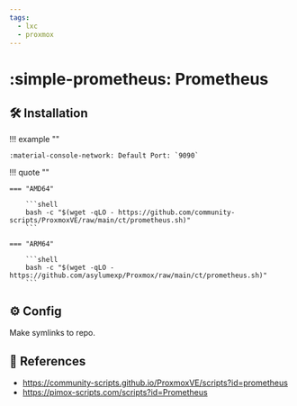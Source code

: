 ```yaml
---
tags:
  - lxc
  - proxmox
---
```

# :simple-prometheus: Prometheus

## :hammer_and_wrench: Installation

!!! example ""

    :material-console-network: Default Port: `9090`

!!! quote ""

    === "AMD64"

        ```shell
        bash -c "$(wget -qLO - https://github.com/community-scripts/ProxmoxVE/raw/main/ct/prometheus.sh)"
        ```

    === "ARM64"

        ```shell
        bash -c "$(wget -qLO - https://github.com/asylumexp/Proxmox/raw/main/ct/prometheus.sh)"
        ```

## :gear: Config

Make symlinks to repo.

## :link: References

- <https://community-scripts.github.io/ProxmoxVE/scripts?id=prometheus>
- <https://pimox-scripts.com/scripts?id=Prometheus>
